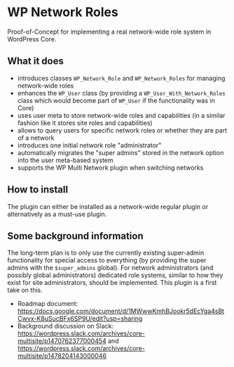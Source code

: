 # WP Network Roles

Proof-of-Concept for implementing a real network-wide role system in WordPress Core.

## What it does

* introduces classes `WP_Network_Role` and `WP_Network_Roles` for managing network-wide roles
* enhances the `WP_User` class (by providing a `WP_User_With_Network_Roles` class which would become part of `WP_User` if the functionality was in Core)
* uses user meta to store network-wide roles and capabilities (in a similar fashion like it stores site roles and capabilities)
* allows to query users for specific network roles or whether they are part of a network
* introduces one initial network role "administrator"
* automatically migrates the "super admins" stored in the network option into the user meta-based system
* supports the WP Multi Network plugin when switching networks

## How to install

The plugin can either be installed as a network-wide regular plugin or alternatively as a must-use plugin.

## Some background information

The long-term plan is to only use the currently existing super-admin functionality for special access to everything (by providing the super admins with the `$super_admins` global). For network administrators (and possibly global administrators) dedicated role systems, similar to how they exist for site administrators, should be implemented. This plugin is a first take on this.

* Roadmap document: https://docs.google.com/document/d/1MWwwKmhBJookr5dEcYga4sBtCwvx-K8uSucBFx6SP9U/edit?usp=sharing
* Background discussion on Slack: https://wordpress.slack.com/archives/core-multisite/p1470762377000454 and https://wordpress.slack.com/archives/core-multisite/p1478204143000046
